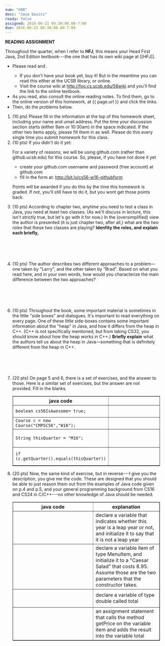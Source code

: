 ```yaml
---
num: "h00"
desc: "Java basics"
ready: false
assigned: 2016-06-21 09:30:00.00-7:00
due: 2016-06-22 09:30:00.00-7:00
---
```


<b>READING ASSIGNMENT</b>

Throughout the quarter, when I refer to **HFJ**, this means your Head First Java, 2nd Edition textbook---the one that has its own wiki page at [[HFJ]].

* Please read <span data-hfj="1" /> and <span data-hfj="2" />.
    * If you don't have your book yet, buy it!  But in the meantime you can read this either at the UCSB library, or online.
    * Visit the course wiki at http://foo.cs.ucsb.edu/56wiki and you'll find the link to the online textbook.   
* As you read, also consult the online reading notes.   To find them, go to the online version of this homework, at {{ page.url }} and click the links.
* Then, do the problems below.

<ol>

<li> (10 pts) Please fill in the information at the top of this homework sheet, including
your name and umail address.  Put the time your discussion section starts
(either 9am or 10:30am) in the space indicated.  If the other two items apply, please fill
them in as well.  Please do this every single time you submit homework for this class.
</li>

<li> (10 pts) If you didn't do it yet:

For a variety of reasons, we will be using github.com (rather than github.ucsb.edu) for this course. So, please, if you have not done it yet

* create your github.com username and password (free account) at github.com
* fill in the form at: http://bit.ly/cs56-w16-githubform

Points will be awarded if you do this by the time this homework is graded.  If not, you'll still have to do it, but you wont get those points back.

</li>

<li style="margin-bottom:6em;"> (10 pts) According to chapter two, anytime you need to test a class in Java, you need at least two classes.  (As we'll discuss in lecture, this isn't strictly true, but let's go with it for now.)   In the (oversimplified) view the author is presented (it is just chapter two, after all,) what are the <em>two roles</em> that these two classes are playing? <b>Idenfity the roles, and explain each briefly,</b> 
</li>

<li style="margin-bottom:6em;"> (10 pts) The author describes two different approaches to a problem&mdash;one taken by "Larry", and the other taken by "Brad".    Based on what you read here, and in your own words, how would you characterize the main difference between the two approaches?    
</li>

</ol>

<div class="pagebreak" />

<ol start="6">

<li style="padding-bottom: 6em;"> (10 pts) Throughout the book, some important material is sometimes in the little "side boxes" and dialogues.  It's important to read everything on every page.   One of these little side-boxes contains some important information about the "heap" in Java, and how it differs from the heap in C++.   (C++ is not specifically mentioned, but from taking CS32, you should know about how the heap works in C++.)    <b>Briefly explain</b> what the authors tell us about the heap in Java&mdash;something that is definitely different from the heap in C++. 
</li>

<li style="clear:both;"> (20 pts) On page 5 and 6, there is a set of exercises, and the answer to those.  Here is a similar set of exercises, but the answer are not provided.  Fill in the blanks.

<table class="wikitable" border="1" width="100%">
<tr>
	<th> java code</th>
	<th> explanation</th>
</tr>

<tr>
	<td> <code>boolean cs56IsAwesome= true;</code>   </td>
	<td> <div style="height: 2em; width: 30em;">&nbsp;</div></td>
</tr>

<tr>
	<td> <code>Course c = new Course("CMPSC56","W16");</code> </td>
	<td> <div style="height: 2em; width: 30em;">&nbsp;</div></td>

</tr>

<tr>
	<td> <code>String thisQuarter = "M16";</code></td>
	<td> <div style="padding-top: 2em; padding-left: 30em;">&nbsp;</div></td>
</tr>
<tr>
	<td> <code>if (c.getQuarter().equals(thisQuarter))</code> </td>
	<td> <div style="padding-top: 2em; padding-left: 30em;">&nbsp;</div></td>
</tr>
</table>

</li>

<li> (20 pts) Now, the same kind of exercise, but in reverse---I give you the description, you give me the code.    These are designed that you should be able to just reason them out from the examples of Java code given on p.4 and p.5, and your general programming background from CS16 and CS24 in C/C++---no other knowledge of Java should be needed.

<table class="wikitable" border="1" width="100%">
<tr>
	<th> java code</th>
	<th> explanation</th>
</tr>
<tr>
	<td> <div style="padding-top: 2em; padding-left: 15em;">&nbsp;</div></td>
	<td> declare a variable that indicates whether this year is a leap year or not, and initialize it to say that it is not a leap year</td>
</tr>

<tr>
	<td> <div style="padding-top: 2em; padding-left: 15em;">&nbsp;</div></td>
	<td> declare a variable item of type MenuItem, and initialize it to a "Caesar Salad" that costs 8.95.   Assume those are the two parameters that the constructor takes. </td>
</tr>
<tr>
	<td> <div style="padding-top: 2em; padding-left: 15em;">&nbsp;</div></td>
	<td> declare a variable of type double called total</td>
</tr>
<tr>
	<td> <div style="padding-top: 2em; padding-left: 15em;">&nbsp;</div></td>
	<td> an assignment statement that calls the method getPrice on the variable item and adds the result into the variable total</td>
</tr>
</table>
</li>

</ol>

